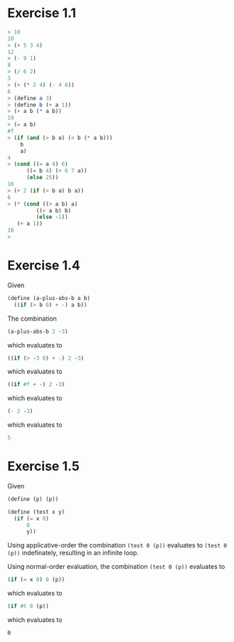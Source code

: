 # Exercise 1.1

```scheme
> 10
10
> (+ 5 3 4)
12
> (- 9 1)
8
> (/ 6 2)
3
> (+ (* 2 4) (- 4 6))
6
> (define a 3)
> (define b (+ a 1))
> (+ a b (* a b))
19
> (= a b)
#f
> (if (and (> b a) (< b (* a b)))
    b
    a)
4
> (cond ((= a 4) 6)
      ((= b 4) (+ 6 7 a))
      (else 25))
16
> (+ 2 (if (> b a) b a))
6
> (* (cond ((> a b) a)
         ((< a b) b)
         (else -1))
   (+ a 1))
16
> 
```

# Exercise 1.4

Given

```scheme
(define (a-plus-abs-b a b)
  ((if (> b 0) + -) a b))
```

The combination

```scheme
(a-plus-abs-b 2 -3)
```

which evaluates to

```scheme
((if (> -3 0) + -) 2 -3)
```

which evaluates to

```scheme
((if #f + -) 2 -3)
```

which evaluates to

```scheme
(- 2 -3)
```

which evaluates to

```scheme
5
```

# Exercise 1.5

Given

```scheme
(define (p) (p))

(define (test x y)
  (if (= x 0)
      0
      y))

```

Using applicative-order the combination `(test 0 (p))` evaluates to `(test 0
(p))` indefinately, resulting in an infinite loop.

Using normal-order evaluation, the combination `(test 0 (p))` evaluates to


```scheme
(if (= x 0) 0 (p))
```

which evaluates to

```scheme
(if #t 0 (p))
```

which evaluates to

```
0
```
